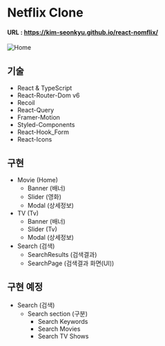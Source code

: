 # Netflix Clone

#### URL : https://kim-seonkyu.github.io/react-nomflix/

![Home](https://user-images.githubusercontent.com/64760329/210740884-5409ba8a-3164-434a-9c24-eb1bbff73207.png)


## 기술
  - React & TypeScript
  - React-Router-Dom v6
  - Recoil 
  - React-Query
  - Framer-Motion
  - Styled-Components
  - React-Hook_Form
  - React-Icons
  
  
## 구현 
  - Movie (Home)
    - Banner (배너)
    - Slider (영화)
    - Modal (상세정보)
  - TV (Tv)
    - Banner (배너)
    - Slider (Tv)
    - Modal (상세정보)
  - Search (검색)
    - SearchResults (검색결과)
    - SearchPage (검색결과 화면(UI))
    
## 구현 예정
  - Search (검색)
    - Search section (구분)
      - Search Keywords
      - Search Movies
      - Search TV Shows
     
    
